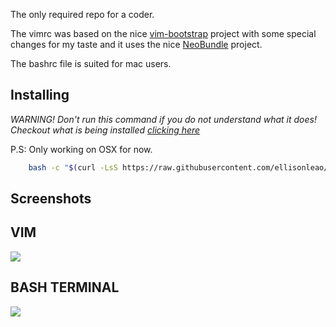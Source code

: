 The only required repo for a coder.

The vimrc was based on the nice [vim-bootstrap](http://vim-bootstrap.com) project with some special changes for my taste and it uses the nice [NeoBundle](https://github.com/Shougo/neobundle.vim) project.

The bashrc file is suited for mac users.

## Installing

*WARNING! Don't run this command if you do not understand what it does! Checkout what is being installed [clicking here](https://github.com/ellisonleao/dotfiles/blob/master/CONTENTS.md)*

P.S: Only working on OSX for now.

```bash
	bash -c "$(curl -LsS https://raw.githubusercontent.com/ellisonleao/dotfiles/master/install)"
```

## Screenshots

VIM
---

![](http://i.imgur.com/9Jso7y0.png)

BASH TERMINAL
-------------

![](http://i.imgur.com/kiw4VTV.png)
